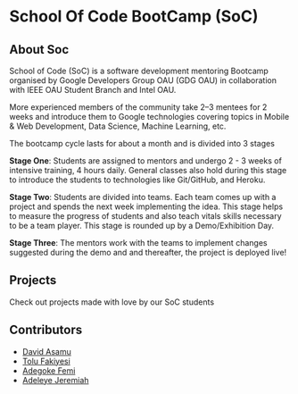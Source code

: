 # School Of Code BootCamp (SoC)
## About Soc
School of Code (SoC) is a software development mentoring Bootcamp organised by Google Developers Group OAU (GDG OAU) in collaboration with IEEE OAU Student Branch and Intel OAU.

More experienced members of the community take 2–3 mentees for 2 weeks and introduce them to Google technologies covering topics in Mobile & Web Development, Data Science, Machine Learning, etc.

The bootcamp cycle lasts for about a month and is divided into 3 stages

**Stage One**: Students are assigned to mentors and undergo 2 - 3 weeks of intensive training, 4 hours daily. General classes also hold during this stage to introduce the students to technologies like Git/GitHub, and Heroku.

**Stage Two**: Students are divided into teams. Each team comes up with a project and spends the next week implementing the idea. This stage helps to measure the progress of students and also teach vitals skills necessary to be a team player. This stage is rounded up by a Demo/Exhibition Day.

**Stage Three**: The mentors work with the teams to implement changes suggested during the demo and and thereafter, the project is deployed live!

## Projects
Check out projects made with love by our SoC students

## Contributors
*  [David Asamu](https://github.com/phvash)
*  [Tolu Fakiyesi](https://github.com/tolufakiyesi)
*  [Adegoke Femi](https://github.com/phemmelliot)
*  [Adeleye Jeremiah](https://github.com/debugjerry)
